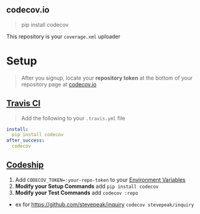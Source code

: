 codecov.io
----------

> pip install codecov

This repository is your `coverage.xml` uploader

# Setup

> After you signup, locate your **repository token** at the bottom of your repository page at [codecov.io][1]


## [Travis CI](https://travis-ci.org)

> Add the following to your `.travis.yml` file

```yml
install:
  pip install codecov
after_success:
  codecov
```


## [Codeship](https://www.codeship.io)

1. Add `CODECOV_TOKEN=:your-repo-token` to your [Environment Variables][3]
2. **Modify your Setup Commands** add `pip install codecov`
3. **Modify your Test Commands** add `codecov :repo`
  - ex for https://github.com/stevepeak/inquiry `codecov stevepeak/inquiry`


[1]: https://codecov.io/
[2]: http://docs.travis-ci.com/user/build-configuration/#Secure-environment-variables
[3]: https://www.codeship.io/documentation/continuous-integration/set-environment-variables/
